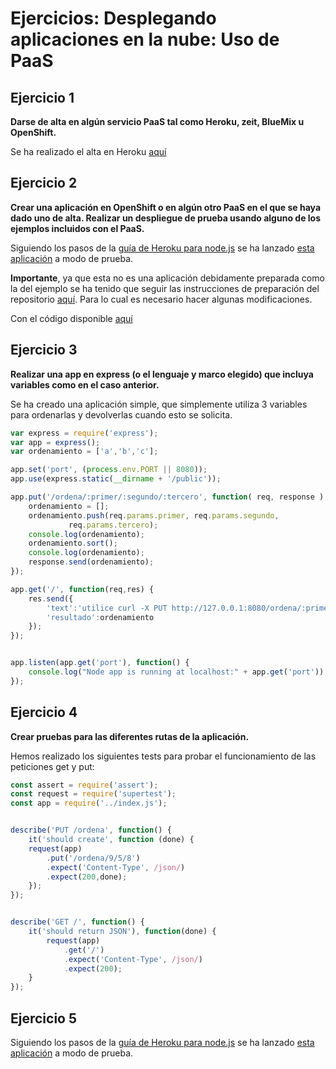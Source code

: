 # Ejercicios: Desplegando aplicaciones en la nube: Uso de PaaS


## Ejercicio 1

**Darse de alta en algún servicio PaaS tal como Heroku, zeit, BlueMix
u OpenShift.** 

Se ha realizado el alta en Heroku [aquí](https://signup.heroku.com/)


## Ejercicio 2

**Crear una aplicación en OpenShift o en algún otro PaaS en el que se
haya dado uno de alta. Realizar un despliegue de prueba usando alguno
de los ejemplos incluidos con el PaaS.**

Siguiendo los pasos de
la
[guía de Heroku para node.js](https://devcenter.heroku.com/articles/getting-started-with-nodejs) se
ha lanzado [esta aplicación](https://first-deployment-k352k532.herokuapp.com/) a modo de prueba.

**Importante**, ya que esta no es una aplicación debidamente preparada
como  la del ejemplo se ha tenido que seguir las instrucciones de
preparación del
repositorio
[aquí](https://devcenter.heroku.com/articles/deploying-nodejs). Para
lo cual es necesario hacer algunas modificaciones.

Con el código disponible [aquí]()

## Ejercicio 3

**Realizar una app en express (o el lenguaje y marco elegido) que
incluya variables como en el caso anterior.** 

Se ha creado una aplicación simple, que simplemente utiliza 3
variables para ordenarlas y devolverlas cuando esto se solicita. 

```javascript
var express = require('express');
var app = express();
var ordenamiento = ['a','b','c'];

app.set('port', (process.env.PORT || 8080));
app.use(express.static(__dirname + '/public'));

app.put('/ordena/:primer/:segundo/:tercero', function( req, response ) {
    ordenamiento = [];
    ordenamiento.push(req.params.primer, req.params.segundo,
			 req.params.tercero);
    console.log(ordenamiento);
    ordenamiento.sort();
    console.log(ordenamiento);
    response.send(ordenamiento);
});

app.get('/', function(req,res) {
    res.send({
        'text':'utilice curl -X PUT http://127.0.0.1:8080/ordena/:primer/:segundo/:tercero, para ordenar esos números',
        'resultado':ordenamiento
    });
});


app.listen(app.get('port'), function() {
    console.log("Node app is running at localhost:" + app.get('port'));
});

```


## Ejercicio 4

**Crear pruebas para las diferentes rutas de la aplicación.**

Hemos realizado los siguientes tests para probar el funcionamiento de
las peticiones get y put:

```javascript
const assert = require('assert');
const request = require('supertest');
const app = require('../index.js');


describe('PUT /ordena', function() {
    it('should create', function (done) {
	request(app)
	    .put('/ordena/9/5/8')
	    .expect('Content-Type', /json/)
	    .expect(200,done);
    });
});


describe('GET /', function() {
    it('should return JSON'), function(done) {
        request(app)
            .get('/')
            .expect('Content-Type', /json/)
            .expect(200);
    }
});
```


## Ejercicio 5

Siguiendo los pasos de
la
[guía de Heroku para node.js](https://devcenter.heroku.com/articles/getting-started-with-nodejs) se
ha lanzado [esta aplicación](https://pacific-hamlet-38054.herokuapp.com/) a modo de prueba.
